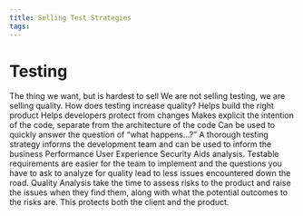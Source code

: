 ```yaml
---
title: Selling Test Strategies
tags:
---
```


# Testing
The thing we want, but is hardest to sell
We are not selling testing, we are selling quality.
How does testing increase quality?
Helps build the right product
Helps developers protect from changes
Makes explicit the intention of the code, separate from the architecture of the code
Can be used to quickly answer the question of “what happens…?”
A thorough testing strategy informs the development team and can be used to inform the business
Performance
User Experience
Security
Aids analysis. Testable requirements are easier for the team to implement and the questions you have to ask to analyze for quality lead to less issues encountered down the road.
Quality Analysis take the time to assess risks to the product and raise the issues when they find them, along with what the potential outcomes to the risks are. This protects both the client and the product.

